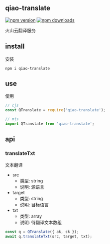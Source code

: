 ## qiao-translate

[![npm version](https://img.shields.io/npm/v/qiao-translate.svg?style=flat-square)](https://www.npmjs.org/package/qiao-translate)
[![npm downloads](https://img.shields.io/npm/dm/qiao-translate.svg?style=flat-square)](https://npm-stat.com/charts.html?package=qiao-translate)

火山云翻译服务

## install

安装

```shell
npm i qiao-translate
```

## use

使用

```javascript
// cjs
const QTranslate = require('qiao-translate');

// mjs
import QTranslate from 'qiao-translate';
```

## api

### translateTxt

文本翻译

- src
  - 类型: string
  - 说明: 源语言
- target
  - 类型: string
  - 说明: 目标语言
- txt
  - 类型: array
  - 说明: 待翻译文本数组

```javascript
const q = QTranslate({ ak, sk });
await q.translateTxt(src, target, txt);
```
